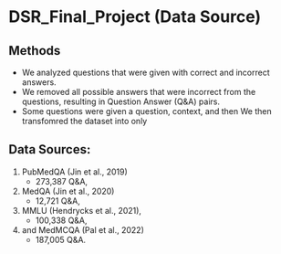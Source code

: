 # DSR_Final_Project (Data Source)

## Methods
* We analyzed questions that were given with correct and incorrect answers.
* We removed all possible answers that were incorrect from the questions, resulting in Question Answer (Q&A) pairs.
* Some questions were given a question, context, and then We then transfomred the dataset into only 

## Data Sources:
1. PubMedQA (Jin et al., 2019)
   - 273,387 Q&A,
2. MedQA (Jin et al., 2020)
   - 12,721 Q&A,
3. MMLU (Hendrycks et al., 2021),
   - 100,338 Q&A,
4. and MedMCQA (Pal et al., 2022)
   - 187,005 Q&A.
